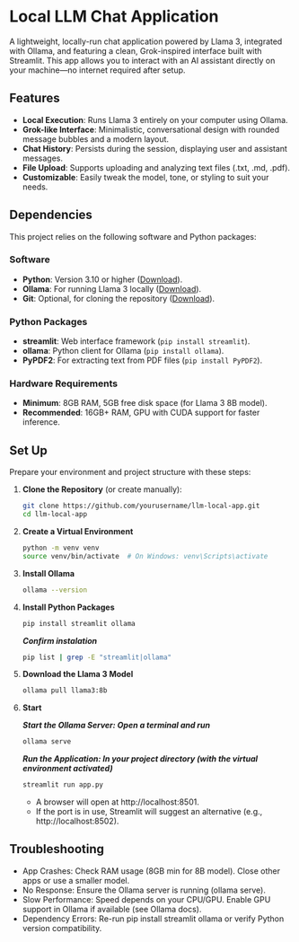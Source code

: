 # Local LLM Chat Application

A lightweight, locally-run chat application powered by Llama 3, integrated with Ollama, and featuring a clean, Grok-inspired interface built with Streamlit. This app allows you to interact with an AI assistant directly on your machine—no internet required after setup.

## Features
- **Local Execution**: Runs Llama 3 entirely on your computer using Ollama.
- **Grok-like Interface**: Minimalistic, conversational design with rounded message bubbles and a modern layout.
- **Chat History**: Persists during the session, displaying user and assistant messages.
- **File Upload**: Supports uploading and analyzing text files (.txt, .md, .pdf).
- **Customizable**: Easily tweak the model, tone, or styling to suit your needs.

## Dependencies
This project relies on the following software and Python packages:

### Software
- **Python**: Version 3.10 or higher ([Download](https://www.python.org/downloads/)).
- **Ollama**: For running Llama 3 locally ([Download](https://ollama.com/)).
- **Git**: Optional, for cloning the repository ([Download](https://git-scm.com/)).

### Python Packages
- **streamlit**: Web interface framework (`pip install streamlit`).
- **ollama**: Python client for Ollama (`pip install ollama`).
- **PyPDF2**: For extracting text from PDF files (`pip install PyPDF2`).

### Hardware Requirements
- **Minimum**: 8GB RAM, 5GB free disk space (for Llama 3 8B model).
- **Recommended**: 16GB+ RAM, GPU with CUDA support for faster inference.
## Set Up

Prepare your environment and project structure with these steps:

1. **Clone the Repository** (or create manually):
   ```bash
   git clone https://github.com/yourusername/llm-local-app.git
   cd llm-local-app
   ```

2. **Create a Virtual Environment**
   ```bash
   python -m venv venv
   source venv/bin/activate  # On Windows: venv\Scripts\activate
   ```

3. **Install Ollama**
   ```bash
   ollama --version
   ```

4. **Install Python Packages**
   ```bash
   pip install streamlit ollama
   ```

   ***Confirm instalation***
   ```bash
   pip list | grep -E "streamlit|ollama"
   ```

5. **Download the Llama 3 Model**
   ```bash
   ollama pull llama3:8b
   ```

6. **Start**

   ***Start the Ollama Server: Open a terminal and run***
   ```bash
   ollama serve
   ```

   ***Run the Application: In your project directory (with the virtual environment activated)***

   ```bash
   streamlit run app.py
   ```

   - A browser will open at http://localhost:8501.
   - If the port is in use, Streamlit will suggest an alternative (e.g., http://localhost:8502).

## Troubleshooting
- App Crashes: Check RAM usage (8GB min for 8B model). Close other apps or use a smaller model.
- No Response: Ensure the Ollama server is running (ollama serve).
- Slow Performance: Speed depends on your CPU/GPU. Enable GPU support in Ollama if available (see Ollama docs).
- Dependency Errors: Re-run pip install streamlit ollama or verify Python version compatibility.